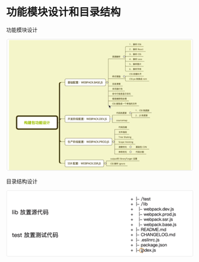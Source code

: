 # 功能模块设计和目录结构

功能模块设计

![](../README_files/chapter04/iShot_2023-08-09_14.54.56.png)

目录结构设计

![](../README_files/chapter04/iShot_2023-08-09_14.56.19.png)

